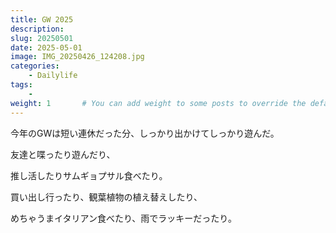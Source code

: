 ```yaml
---
title: GW 2025
description: 
slug: 20250501
date: 2025-05-01
image: IMG_20250426_124208.jpg
categories:
    - Dailylife
tags:
    - 
weight: 1       # You can add weight to some posts to override the default sorting (date descending)
---
```


今年のGWは短い連休だった分、しっかり出かけてしっかり遊んだ。

友達と喋ったり遊んだり、

推し活したりサムギョプサル食べたり。

買い出し行ったり、観葉植物の植え替えしたり、

めちゃうまイタリアン食べたり、雨でラッキーだったり。
